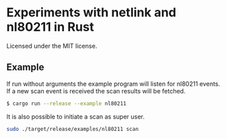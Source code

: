 # Experiments with netlink and nl80211 in Rust

Licensed under the MIT license.

## Example

If run without arguments the example program will listen for nl80211 events.
If a new scan event is received the scan results will be fetched.

```bash
$ cargo run --release --example nl80211
```

It is also possible to initiate a scan as super user.

```bash
sudo ./target/release/examples/nl80211 scan
```
